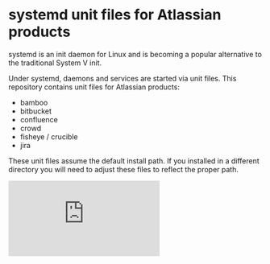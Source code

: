 # systemd unit files for Atlassian products

systemd is an init daemon for Linux and is becoming a popular alternative to the traditional System V init.

Under systemd, daemons and services are started via unit files. This repository contains unit files for Atlassian products:

* bamboo
* bitbucket
* confluence
* crowd
* fisheye / crucible
* jira


These unit files assume the default install path. If you installed in a different directory you will need to adjust these files to reflect the proper path.

[![Analytics](https://ga-beacon.appspot.com/UA-24846718-5/atlassian-systemd/README.md)](https://github.com/igrigorik/ga-beacon)
